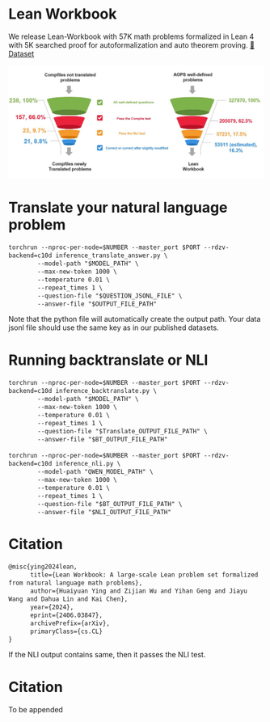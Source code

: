 # Lean Workbook
We release Lean-Workbook with 57K math problems formalized in Lean 4 with 5K searched proof for autoformalization and auto theorem proving. [🤗Dataset](https://huggingface.co/datasets/internlm/Lean-Workbook) 

![image](Workbook_main.jpg)

# Translate your natural language problem

```
torchrun --nproc-per-node=$NUMBER --master_port $PORT --rdzv-backend=c10d inference_translate_answer.py \
        --model-path "$MODEL_PATH" \
        --max-new-token 1000 \
        --temperature 0.01 \
        --repeat_times 1 \
        --question-file "$QUESTION_JSONL_FILE" \
        --answer-file "$OUTPUT_FILE_PATH"
```

Note that the python file will automatically create the output path. Your data jsonl file should use the same key as in our published datasets.

# Running backtranslate or NLI
```
torchrun --nproc-per-node=$NUMBER --master_port $PORT --rdzv-backend=c10d inference_backtranslate.py \
        --model-path "$MODEL_PATH" \
        --max-new-token 1000 \
        --temperature 0.01 \
        --repeat_times 1 \
        --question-file "$Translate_OUTPUT_FILE_PATH" \
        --answer-file "$BT_OUTPUT_FILE_PATH"

torchrun --nproc-per-node=$NUMBER --master_port $PORT --rdzv-backend=c10d inference_nli.py \
        --model-path "QWEN_MODEL_PATH" \
        --max-new-token 1000 \
        --temperature 0.01 \
        --repeat_times 1 \
        --question-file "$BT_OUTPUT_FILE_PATH" \
        --answer-file "$NLI_OUTPUT_FILE_PATH"
```

# Citation
```
@misc{ying2024lean,
      title={Lean Workbook: A large-scale Lean problem set formalized from natural language math problems}, 
      author={Huaiyuan Ying and Zijian Wu and Yihan Geng and Jiayu Wang and Dahua Lin and Kai Chen},
      year={2024},
      eprint={2406.03847},
      archivePrefix={arXiv},
      primaryClass={cs.CL}
}
```
If the NLI output contains same, then it passes the NLI test.

# Citation
To be appended
